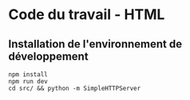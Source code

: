 # Code du travail - HTML

## Installation de l'environnement de développement

```shell
npm install
npm run dev
cd src/ && python -m SimpleHTTPServer
```
